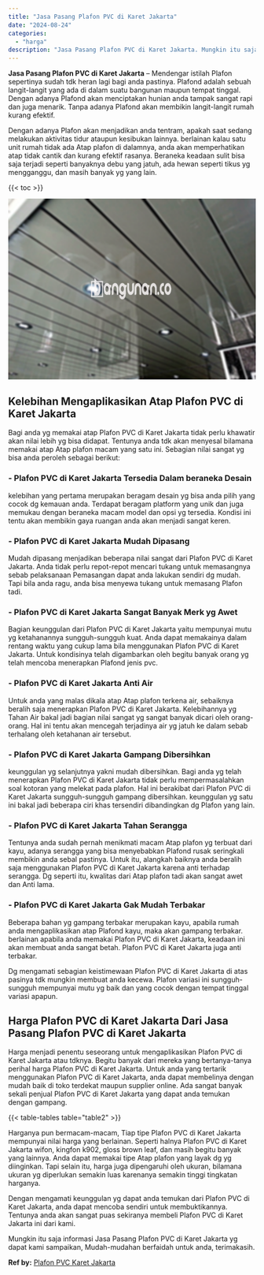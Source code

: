 ```yaml
---
title: "Jasa Pasang Plafon PVC di Karet Jakarta"
date: "2024-08-24"
categories: 
  - "harga"
description: "Jasa Pasang Plafon PVC di Karet Jakarta. Mungkin itu saja informasi Jasa Pasang Plafon PVC di Karet Jakarta yg dapat kami sampaikan, Mudah-mudahan berfaidah..."
---
```


**Jasa Pasang Plafon PVC di Karet Jakarta** – Mendengar istilah Plafon sepertinya sudah tdk heran lagi bagi anda pastinya. Plafond adalah sebuah langit-langit yang ada di dalam suatu bangunan maupun tempat tinggal. Dengan adanya Plafond akan menciptakan hunian anda tampak sangat rapi dan juga menarik. Tanpa adanya Plafond akan membikin langit-langit rumah kurang efektif.

Dengan adanya Plafon akan menjadikan anda tentram, apakah saat sedang melakukan aktivitas tidur ataupun kesibukan lainnya. berlainan kalau satu unit rumah tidak ada Atap plafon di dalamnya, anda akan memperhatikan atap tidak cantik dan kurang efektif rasanya. Beraneka keadaan sulit bisa saja terjadi seperti banyaknya debu yang jatuh, ada hewan seperti tikus yg mengganggu, dan masih banyak yg yang lain.

{{< toc >}}

![Jasa Pasang Plafon PVC di Karet Jakarta](/images/flafond-pvc-murah07.png)

## Kelebihan Mengaplikasikan Atap Plafon PVC di Karet Jakarta

Bagi anda yg memakai atap Plafon PVC di Karet Jakarta tidak perlu khawatir akan nilai lebih yg bisa didapat. Tentunya anda tdk akan menyesal bilamana memakai atap Atap plafon macam yang satu ini. Sebagian nilai sangat yg bisa anda peroleh sebagai berikut:

### \- Plafon PVC di Karet Jakarta Tersedia Dalam beraneka Desain

kelebihan yang pertama merupakan beragam desain yg bisa anda pilih yang cocok dg kemauan anda. Terdapat beragam platform yang unik dan juga memukau dengan beraneka macam model dan opsi yg tersedia. Kondisi ini tentu akan membikin gaya ruangan anda akan menjadi sangat keren.

### \- Plafon PVC di Karet Jakarta Mudah Dipasang

Mudah dipasang menjadikan beberapa nilai sangat dari Plafon PVC di Karet Jakarta. Anda tidak perlu repot-repot mencari tukang untuk memasangnya sebab pelaksanaan Pemasangan dapat anda lakukan sendiri dg mudah. Tapi bila anda ragu, anda bisa menyewa tukang untuk memasang Plafon tadi.

### \- Plafon PVC di Karet Jakarta Sangat Banyak Merk yg Awet

Bagian keunggulan dari Plafon PVC di Karet Jakarta yaitu mempunyai mutu yg ketahanannya sungguh-sungguh kuat. Anda dapat memakainya dalam rentang waktu yang cukup lama bila menggunakan Plafon PVC di Karet Jakarta. Untuk kondisinya telah digambarkan oleh begitu banyak orang yg telah mencoba menerapkan Plafond jenis pvc.

### \- Plafon PVC di Karet Jakarta Anti Air

Untuk anda yang malas dikala atap Atap plafon terkena air, sebaiknya beralih saja menerapkan Plafon PVC di Karet Jakarta. Kelebihannya yg Tahan Air bakal jadi bagian nilai sangat yg sangat banyak dicari oleh orang-orang. Hal ini tentu akan mencegah terjadinya air yg jatuh ke dalam sebab terhalang oleh ketahanan air tersebut.

### \- Plafon PVC di Karet Jakarta Gampang Dibersihkan

keunggulan yg selanjutnya yakni mudah dibersihkan. Bagi anda yg telah menerapkan Plafon PVC di Karet Jakarta tidak perlu mempermasalahkan soal kotoran yang melekat pada plafon. Hal ini berakibat dari Plafon PVC di Karet Jakarta sungguh-sungguh gampang dibersihkan. keunggulan yg satu ini bakal jadi beberapa ciri khas tersendiri dibandingkan dg Plafon yang lain.

### \- Plafon PVC di Karet Jakarta Tahan Serangga

Tentunya anda sudah pernah menikmati macam Atap plafon yg terbuat dari kayu, adanya serangga yang bisa menyebabkan Plafond rusak seringkali membikin anda sebal pastinya. Untuk itu, alangkah baiknya anda beralih saja menggunakan Plafon PVC di Karet Jakarta karena anti terhadap serangga. Dg seperti itu, kwalitas dari Atap plafon tadi akan sangat awet dan Anti lama.

### \- Plafon PVC di Karet Jakarta Gak Mudah Terbakar

Beberapa bahan yg gampang terbakar merupakan kayu, apabila rumah anda mengaplikasikan atap Plafond kayu, maka akan gampang terbakar. berlainan apabila anda memakai Plafon PVC di Karet Jakarta, keadaan ini akan membuat anda sangat betah. Plafon PVC di Karet Jakarta juga anti terbakar.

Dg mengamati sebagian keistimewaan Plafon PVC di Karet Jakarta di atas pasinya tdk mungkin membuat anda kecewa. Plafon variasi ini sungguh-sungguh mempunyai mutu yg baik dan yang cocok dengan tempat tinggal variasi apapun.

## Harga Plafon PVC di Karet Jakarta Dari Jasa Pasang Plafon PVC di Karet Jakarta

Harga menjadi penentu seseorang untuk mengaplikasikan Plafon PVC di Karet Jakarta atau tdknya. Begitu banyak dari mereka yang bertanya-tanya perihal harga Plafon PVC di Karet Jakarta. Untuk anda yang tertarik menggunakan Plafon PVC di Karet Jakarta, anda dapat membelinya dengan mudah baik di toko terdekat maupun supplier online. Ada sangat banyak sekali penjual Plafon PVC di Karet Jakarta yang dapat anda temukan dengan gampang.

{{< table-tables table="table2" >}}

Harganya pun bermacam-macam, Tiap tipe Plafon PVC di Karet Jakarta mempunyai nilai harga yang berlainan. Seperti halnya Plafon PVC di Karet Jakarta wifon, kingfon k902, gloss brown leaf, dan masih begitu banyak yang lainnya. Anda dapat memakai tipe Atap plafon yang layak dg yg diinginkan. Tapi selain itu, harga juga dipengaruhi oleh ukuran, bilamana ukuran yg diperlukan semakin luas karenanya semakin tinggi tingkatan harganya.

Dengan mengamati keunggulan yg dapat anda temukan dari Plafon PVC di Karet Jakarta, anda dapat mencoba sendiri untuk membuktikannya. Tentunya anda akan sangat puas sekiranya membeli Plafon PVC di Karet Jakarta ini dari kami.

Mungkin itu saja informasi Jasa Pasang Plafon PVC di Karet Jakarta yg dapat kami sampaikan, Mudah-mudahan berfaidah untuk anda, terimakasih.

**Ref by:** [Plafon PVC Karet Jakarta](https://id.wikipedia.org/wiki/Plafon)
